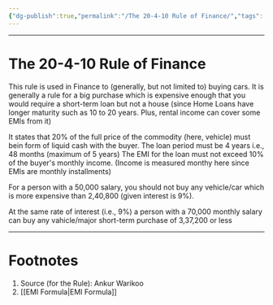 ```yaml
---
{"dg-publish":true,"permalink":"/The 20-4-10 Rule of Finance/","tags":["Investing"]}
---
```



---
# The 20-4-10 Rule of Finance
This rule is used in Finance to (generally, but not limited to) buying cars. It is generally a rule for a big purchase which is expensive enough that you would require a short-term loan but not a house (since Home Loans have longer maturity such as 10 to 20 years. Plus, rental income can cover some EMIs from it)

It states that 20% of the full price of the commodity (here, vehicle) must bein form of liquid cash with the buyer.
The loan period must be 4 years i.e., 48 months (maximum of 5 years)
The EMI for the loan must not exceed 10% of the buyer's monthly income. (Income is measured monthy here since EMIs are monthly installments)

For a person with a 50,000 salary, you should not buy any vehicle/car which is more expensive than 2,40,800 (given interest is 9%).

At the same rate of interest (i.e., 9%) a person with a 70,000 monthly salary can buy any vahicle/major short-term purchase of 3,37,200 or less

---
# Footnotes
1. Source (for the Rule): Ankur Warikoo
2. [[EMI Formula\|EMI Formula]]
